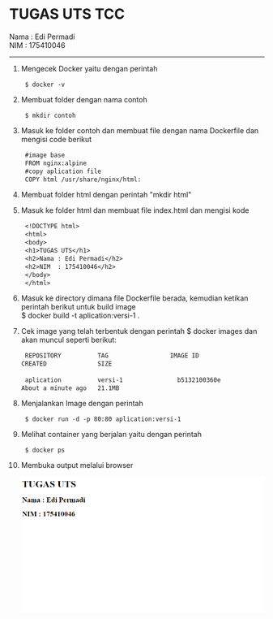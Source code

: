 
# TUGAS UTS TCC
Nama : Edi Permadi  
NIM  : 175410046 

***

1. Mengecek Docker yaitu dengan perintah 

		$ docker -v

2. Membuat folder dengan nama contoh 

    	$ mkdir contoh

3. Masuk ke folder contoh  dan membuat file dengan nama Dockerfile dan mengisi code berikut  

		#image base  
		FROM nginx:alpine  
		#copy aplication file  
		COPY html /usr/share/nginx/html:  

4. Membuat folder html dengan perintah "mkdir html"   
5. Masuk ke folder html dan membuat file index.html dan mengisi kode

		<!DOCTYPE html> 
		<html>
		<body>
		<h1>TUGAS UTS</h1>
		<h2>Nama : Edi Permadi</h2>
		<h2>NIM  : 175410046</h2>
		</body>
		</html>

6. Masuk ke directory dimana file Dockerfile berada, kemudian ketikan perintah berikut untuk build image  
	$ docker build -t aplication:versi-1 .

7. Cek image yang telah terbentuk dengan perintah $ docker images dan akan muncul seperti berikut:  

		REPOSITORY          TAG                 IMAGE ID            CREATED              SIZE  

		aplication          versi-1               b5132100360e        About a minute ago   21.1MB


8. Menjalankan Image dengan perintah  

		$ docker run -d -p 80:80 aplication:versi-1

9. Melihat container yang berjalan yaitu dengan perintah  

		$ docker ps

10. Membuka output melalui browser  

	 ![alt text](img/1.PNG)
